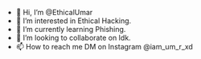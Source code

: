 - 👋 Hi, I’m @EthicalUmar
- 👀 I’m interested in Ethical Hacking.
- 🌱 I’m currently learning Phishing.
- 💞️ I’m looking to collaborate on Idk.
- 📫 How to reach me DM on Instagram @iam_um_r_xd

<!---
EthicalUmar/EthicalUmar is a ✨ special ✨ repository because its `README.md` (this file) appears on your GitHub profile.
You can click the Preview link to take a look at your changes.
--->
